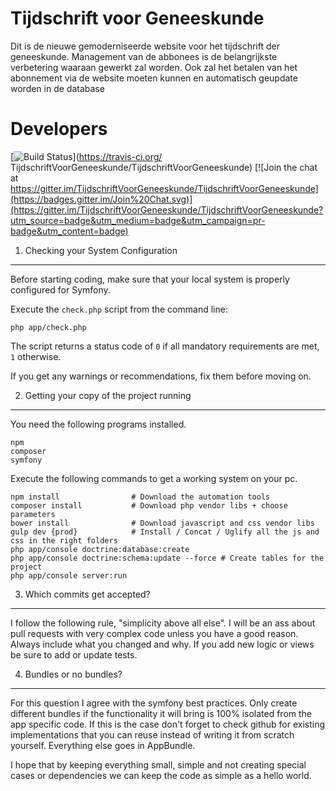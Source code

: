 Tijdschrift voor Geneeskunde
============================

Dit is de nieuwe gemoderniseerde website voor het tijdschrift der geneeskunde.
Management van de abbonees is de belangrijkste verbetering waaraan gewerkt zal
worden. Ook zal het betalen van het abonnement via de website moeten kunnen en
automatisch geupdate worden in de database

Developers
==========
[![Build Status](https://travis-ci.org/TijdschriftVoorGeneeskunde/TijdschriftVoorGeneeskunde.svg)](https://travis-ci.org/
TijdschriftVoorGeneeskunde/TijdschriftVoorGeneeskunde)
[![Join the chat at https://gitter.im/TijdschriftVoorGeneeskunde/TijdschriftVoorGeneeskunde](https://badges.gitter.im/Join%20Chat.svg)](https://gitter.im/TijdschriftVoorGeneeskunde/TijdschriftVoorGeneeskunde?utm_source=badge&utm_medium=badge&utm_campaign=pr-badge&utm_content=badge)
1) Checking your System Configuration
-------------------------------------

Before starting coding, make sure that your local system is properly
configured for Symfony.

Execute the `check.php` script from the command line:

    php app/check.php

The script returns a status code of `0` if all mandatory requirements are met,
`1` otherwise.

If you get any warnings or recommendations, fix them before moving on.

2) Getting your copy of the project running
-------------------------------------------

You need the following programs installed.
    
    npm
    composer
    symfony

Execute the following commands to get a working system on your pc.

    npm install                # Download the automation tools
    composer install           # Download php vendor libs + choose parameters
    bower install              # Download javascript and css vendor libs
    gulp dev {prod}            # Install / Concat / Uglify all the js and css in the right folders
    php app/console doctrine:database:create
    php app/console doctrine:schema:update --force # Create tables for the project
    php app/console server:run

3) Which commits get accepted?
------------------------------

I follow the following rule, "simplicity above all else". I will be an ass
about pull requests with very complex code unless you have a good reason. Always
include what you changed and why. If you add new logic or views be sure to
add or update tests.

4) Bundles or no bundles?
-------------------------

For this question I agree with the symfony best practices. Only create
different bundles if the functionality it will bring is 100% isolated from the
app specific code. If this is the case don't forget to check github for
existing implementations that you can reuse instead of writing it from scratch
yourself. Everything else goes in AppBundle.

I hope that by keeping everything
small, simple and not creating special cases or dependencies we can keep the
code as simple as a hello world. 
